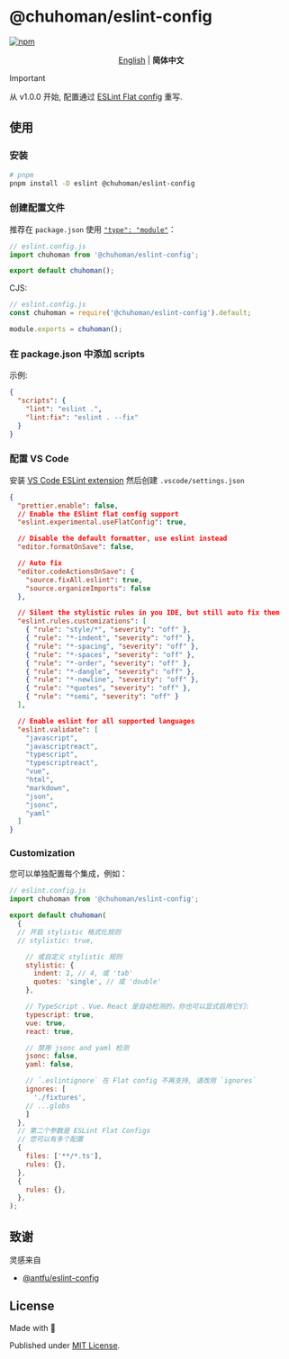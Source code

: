 # @chuhoman/eslint-config

[![npm](https://img.shields.io/npm/v/@chuhoman/eslint-config?color=91B2D4&label=)](https://npmjs.com/package/@chuhoman/eslint-config)

<p align='center'>
<a href="https://github.com/ChuHoMan/eslint-config/blob/main/README.md">English</a> | <b>简体中文</b>
</p>

> [!IMPORTANT]
> 从 v1.0.0 开始, 配置通过 [ESLint Flat config](https://eslint.org/docs/latest/use/configure/configuration-files-new) 重写.

## 使用

### 安装

```bash
# pnpm
pnpm install -D eslint @chuhoman/eslint-config
```
### 创建配置文件

推荐在 `package.json` 使用  [`"type": "module"`](https://nodejs.org/api/packages.html#type)：

```js
// eslint.config.js
import chuhoman from '@chuhoman/eslint-config';

export default chuhoman();
```

CJS:

```js
// eslint.config.js
const chuhoman = require('@chuhoman/eslint-config').default;

module.exports = chuhoman();
```

### 在 package.json 中添加 scripts

示例:

```json
{
  "scripts": {
    "lint": "eslint .",
    "lint:fix": "eslint . --fix"
  }
}
```

### 配置 VS Code

安装 [VS Code ESLint extension](https://marketplace.visualstudio.com/items?itemName=dbaeumer.vscode-eslint) 然后创建 `.vscode/settings.json`

```json
{
  "prettier.enable": false,
  // Enable the ESlint flat config support
  "eslint.experimental.useFlatConfig": true,

  // Disable the default formatter, use eslint instead
  "editor.formatOnSave": false,

  // Auto fix
  "editor.codeActionsOnSave": {
    "source.fixAll.eslint": true,
    "source.organizeImports": false
  },

  // Silent the stylistic rules in you IDE, but still auto fix them
  "eslint.rules.customizations": [
    { "rule": "style/*", "severity": "off" },
    { "rule": "*-indent", "severity": "off" },
    { "rule": "*-spacing", "severity": "off" },
    { "rule": "*-spaces", "severity": "off" },
    { "rule": "*-order", "severity": "off" },
    { "rule": "*-dangle", "severity": "off" },
    { "rule": "*-newline", "severity": "off" },
    { "rule": "*quotes", "severity": "off" },
    { "rule": "*semi", "severity": "off" }
  ],

  // Enable eslint for all supported languages
  "eslint.validate": [
    "javascript",
    "javascriptreact",
    "typescript",
    "typescriptreact",
    "vue",
    "html",
    "markdown",
    "json",
    "jsonc",
    "yaml"
  ]
}
```

### Customization

您可以单独配置每个集成，例如：

```js
// eslint.config.js
import chuhoman from '@chuhoman/eslint-config';

export default chuhoman(
  {
  // 开启 stylistic 格式化规则
  // stylistic: true,

    // 或自定义 stylistic 规则
    stylistic: {
      indent: 2, // 4, 或 'tab'
      quotes: 'single', // 或 'double'
    },

    // TypeScript 、Vue、React 是自动检测的，你也可以显式启用它们:
    typescript: true,
    vue: true,
    react: true,

    // 禁用 jsonc and yaml 检测
    jsonc: false,
    yaml: false,

    // `.eslintignore` 在 Flat config 不再支持, 请改用 `ignores`
    ignores: [
      './fixtures',
    // ...globs
    ]
  },
  // 第二个参数是 ESLint Flat Configs
  // 您可以有多个配置
  {
    files: ['**/*.ts'],
    rules: {},
  },
  {
    rules: {},
  },
);
```

## 致谢

灵感来自

- [@antfu/eslint-config](https://github.com/antfu/eslint-config)

## License

Made with 💙

Published under [MIT License](./LICENSE).
